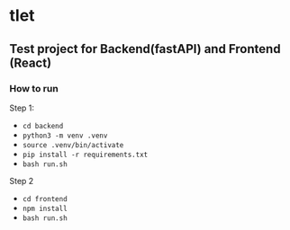 # tlet

## Test project for Backend(fastAPI) and Frontend (React)

### How to run

Step 1:
- ```cd backend```
- ```python3 -m venv .venv```
- ```source .venv/bin/activate```
- ```pip install -r requirements.txt```
- ```bash run.sh```

Step 2
- ```cd frontend```
- ```npm install```
- ```bash run.sh```
